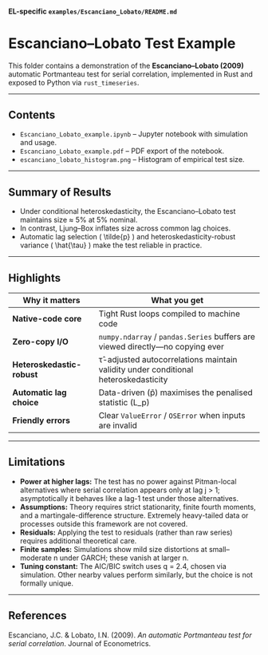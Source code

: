 #### **EL-specific `examples/Escanciano_Lobato/README.md`**

# Escanciano–Lobato Test Example

This folder contains a demonstration of the **Escanciano–Lobato (2009)** automatic Portmanteau test for serial correlation, implemented in Rust and exposed to Python via `rust_timeseries`.

---

## Contents
- `Escanciano_Lobato_example.ipynb` – Jupyter notebook with simulation and usage.
- `Escanciano_Lobato_example.pdf` – PDF export of the notebook.
- `escanciano_lobato_histogram.png` – Histogram of empirical test size.

---

## Summary of Results
- Under conditional heteroskedasticity, the Escanciano–Lobato test maintains size ≈ 5% at 5% nominal.
- In contrast, Ljung–Box inflates size across common lag choices.
- Automatic lag selection \( \tilde{p} \) and heteroskedasticity-robust variance \( \hat{\tau} \) make the test reliable in practice.

---

## Highlights

| Why it matters           | What you get                                                                    |
|--------------------------|---------------------------------------------------------------------------------|
| **Native-code core**     | Tight Rust loops compiled to machine code                                       |
| **Zero-copy I/O**        | `numpy.ndarray` / `pandas.Series` buffers are viewed directly—no copying ever   |
| **Heteroskedastic-robust** | τ̂-adjusted autocorrelations maintain validity under conditional heteroskedasticity |
| **Automatic lag choice** | Data-driven \(p̃\) maximises the penalised statistic \(L_p\)                    |
| **Friendly errors**      | Clear `ValueError` / `OSError` when inputs are invalid                          |

---

## Limitations

- **Power at higher lags:** The test has no power against Pitman-local alternatives where serial correlation appears only at lag j > 1; asymptotically it behaves like a lag-1 test under those alternatives.  
- **Assumptions:** Theory requires strict stationarity, finite fourth moments, and a martingale-difference structure. Extremely heavy-tailed data or processes outside this framework are not covered.  
- **Residuals:** Applying the test to residuals (rather than raw series) requires additional theoretical care.  
- **Finite samples:** Simulations show mild size distortions at small–moderate n under GARCH; these vanish at larger n.  
- **Tuning constant:** The AIC/BIC switch uses q = 2.4, chosen via simulation. Other nearby values perform similarly, but the choice is not formally unique.


---


## References
Escanciano, J.C. & Lobato, I.N. (2009). *An automatic Portmanteau test for serial correlation*. Journal of Econometrics.